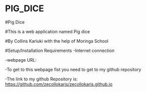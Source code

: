 # PIG_DICE
#Pig Dice

#This is a web application named Pig dice

#By Collins Kariuki with the help of Moringa School

#Setup/Installation Requirements
-Internet connection

-webpage URL:

-To get to this webpage fist you need to get to my github repository

-The link to my github Repository is: https://github.com/zecollokaris/zecollokaris.github.io
